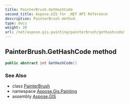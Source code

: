 ```yaml
---
title: PainterBrush.GetHashCode
second_title: Aspose.GIS for .NET API Reference
description: PainterBrush method. 
type: docs
weight: 20
url: /net/aspose.gis.painting/painterbrush/gethashcode/
---
```

## PainterBrush.GetHashCode method

```csharp
public abstract int GetHashCode()
```

### See Also

* class [PainterBrush](../)
* namespace [Aspose.Gis.Painting](../../painterbrush/)
* assembly [Aspose.GIS](../../../)


